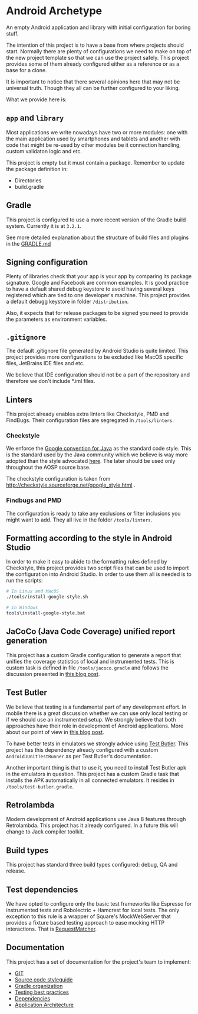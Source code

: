 # Android Archetype

An empty Android application and library with initial configuration for boring stuff.

The intention of this project is to have a base from where projects should start. Normally there are plenty of configurations we need to make on top of the new project template so that we can use the project safely. This project provides some of them already configured either as a reference or as a base for a clone. 

It is important to notice that there several opinions here that may not be universal truth. Though they all can be further configured to your liking.

What we provide here is:

## `app` and `library`

Most applications we write nowadays have two or more modules: one with the main application used by smartphones and tablets and another with code that might be re-used by other modules be it connection handling, custom validaton logic and etc.

This project is empty but it must contain a package. Remember to update the package definition in:

- Directories
- build.gradle

## Gradle

This project is configured to use a more recent version of the Gradle build system. Currently it is at `3.2.1`. 

See more detailed explanation about the structure of build files and plugins in the [GRADLE.md](#/docs/GRADLE.md)

## Signing configuration

Plenty of libraries check that your app is your app by comparing its package signature. Google and Facebook are common examples. It is good practice to have a default shared debug keystore to avoid having several keys registered which are tied to one developer's machine. This project provides a default debugg keystore in folder `/distribution`.

Also, it expects that for release packages to be signed you need to provide the parameters as environment variables.

## `.gitignore`

The default .gitignore file generated by Android Studio is quite limited. This project provides more configurations to be excluded like MacOS specific files, JetBrains IDE files and etc.

We believe that IDE configuration should not be a part of the repository and therefore we don't include *.iml files.

## Linters

This project already enables extra linters like Checkstyle, PMD and FindBugs. Their configuration files are segregated in `/tools/linters`.

### Checkstyle

We enforce the [Google convention for Java](https://google.github.io/styleguide/javaguide.html) as the standard code style. This is the standard used by the Java community which we believe is way more adopted than the style advocated [here](https://source.android.com/source/code-style.html). The later should be used only throughout the AOSP source base. 

The checkstyle configuration is taken from http://checkstyle.sourceforge.net/google_style.html .

### Findbugs and PMD

The configuration is ready to take any exclusions or filter inclusions you might want to add. They all live in the folder `/tools/linters`.


## Formatting according to the style in Android Studio

In order to make it easy to abide to the formatting rules defined by Checkstyle, this project provides two script files that can be used to import the configuration into Android Studio. In order to use them all is needed is to run the scripts:

``` sh
# In Linux and MacOS
./tools/install-google-style.sh

# in Windows
tools\install-google-style.bat
```

## JaCoCo (Java Code Coverage) unified report generation

This project has a custom Gradle configuration to generate a report that unifies the coverage statistics of local and instrumented tests. This is custom task is defined in file `/tools/jacoco.gradle` and follows the discussion presented in [this blog post](https://medium.com/@rafael_toledo/setting-up-an-unified-coverage-report-in-android-with-jacoco-robolectric-and-espresso-ffe239aaf3fa).

## Test Butler

We believe that testing is a fundamental part of any development effort. In mobile there is a great discussion whether we can use only local testing or if we should use an instrumented setup. We strongly believe that both approaches have their role in development of Android applications. More about our point of view in [this blog post](https://medium.com/concrete-solutions/android-local-or-instrumented-tests-9da545af7777).

To have better tests in emulators we strongly advice using [Test Butler](https://github.com/linkedin/test-butler). This project has this dependency already configured with a custom `AndroidJUnitTestRunner` as per Test Butler's documentation. 

Another important thing is that to use it, you need to install Test Butler apk in the emulators in question. This project has a custom Gradle task that installs the APK automatically in all connected emulators. It resides in `/tools/test-butler.gradle`.

## Retrolambda

Modern development of Android applications use Java 8 features through Retrolambda. This project has it already configured. In a future this will change to Jack compiler toolkit.

## Build types

This project has standard three build types configured: debug, QA and release. 

## Test dependencies

We have opted to configure only the basic test frameworks like Espresso for instrumented tests and Robolectric + Hamcrest for local tests. The only exception to this rule is a wrapper of Square's MockWebServer that provides a fixture based testing approach to ease mocking HTTP interactions. That is [RequestMatcher](https://github.com/concretesolutions/requestmatcher). 

## Documentation

This project has a set of documentation for the project's team to implement:

  - [GIT](/docs/GIT.md)
  - [Source code styleguide](/docs/STYLEGUIDE.md)
  - [Gradle organization](/docs/GRADLE.md)
  - [Testing best practices](/docs/TESTING.md)
  - [Dependencies](/docs/DEPENDENCIES.md)
  - [Application Architecture](/docs/ARCHITECTURE.md)



